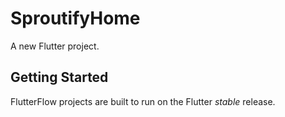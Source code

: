# SproutifyHome

A new Flutter project.

## Getting Started

FlutterFlow projects are built to run on the Flutter _stable_ release.
